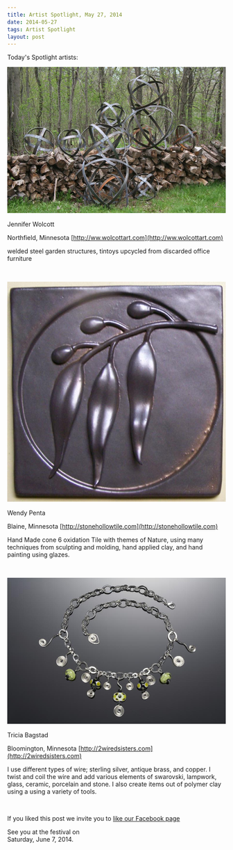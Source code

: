 ```yaml
---
title: Artist Spotlight, May 27, 2014
date: 2014-05-27
tags: Artist Spotlight
layout: post
---
```


Today's Spotlight artists:

![Jennifer Wolcott](/images/2014/posts/120776.531405.jpg)

Jennifer Wolcott 

Northfield, Minnesota [http://ww.wolcottart.com](http://ww.wolcottart.com)

welded steel garden structures, tintoys upcycled from discarded office furniture 

&nbsp;

![Wendy Penta](/images/2014/posts/109223.485923.jpg)

Wendy Penta

Blaine, Minnesota [http://stonehollowtile.com](http://stonehollowtile.com)

Hand Made cone 6 oxidation Tile with themes of Nature, using many techniques from sculpting and molding, hand applied clay, and hand painting using glazes. 

&nbsp;

![Tricia Bagstad](/images/2014/posts/111955.497474.jpg)

Tricia Bagstad 

Bloomington, Minnesota [http://2wiredsisters.com](http://2wiredsisters.com)

I use different types of wire; sterling silver, antique brass, and copper. I twist and coil the wire and add various elements of swarovski, lampwork, glass, ceramic, porcelain and stone. I also create items out of polymer clay using a using a variety of tools. 

&nbsp;

If you liked this post we invite you to 
[like our Facebook page](https://www.facebook.com/SAPArtsFestival)

See you at the festival on  
Saturday, June 7, 2014.

